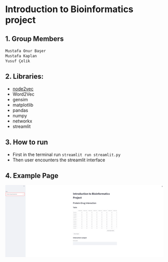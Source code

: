 # Introduction to Bioinformatics project

## 1. Group Members
```
Mustafa Onur Başer
Mustafa Kaplan
Yusuf Çelik
```

## 2. Libraries:
- [node2vec](https://github.com/eliorc/node2vec)
- Word2Vec
- gensim
- matplotlib
- pandas 
- numpy
- networkx
- streamlit

## 3. How to run
- First in the terminal run `streamlit run streamlit.py` 
- Then user encounters the streamlit interface 

## 4. Example Page
![page](./images/Page.PNG)

